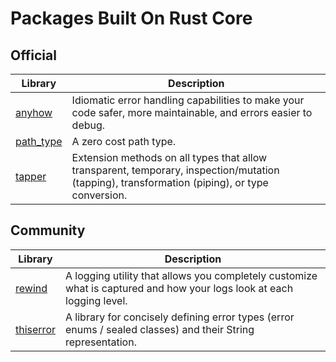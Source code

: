 # Packages Built On Rust Core

## Official
| Library | Description |
| ------- | ----------- |
| [anyhow] | Idiomatic error handling capabilities to make your code safer, more maintainable, and errors easier to debug. |
| [path_type] | A zero cost path type.
| [tapper] | Extension methods on all types that allow transparent, temporary, inspection/mutation (tapping), transformation (piping), or type conversion. |

## Community
| Library | Description |
| ------- | ----------- |
| [rewind] | A logging utility that allows you completely customize what is captured and how your logs look at each logging level.  |
| [thiserror] | A library for concisely defining error types (error enums / sealed classes) and their String representation. |


[anyhow]: https://pub.dev/packages/anyhow
[thiserror]: https://pub.dev/packages/thiserror
[rewind]: https://pub.dev/packages/rewind
[rust_std]: https://pub.dev/packages/rust_std
[vec]: https://pub.dev/packages/vec
[path_type]: https://pub.dev/packages/path_type
[tapper]: https://pub.dev/packages/tapper
